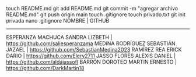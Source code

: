 touch README.md git add README.md git commit -m "agregar archivo 
README.md" git push origin main touch .gitignore touch privado.txt git 
init privada nano .gitignore NOMBRE | GITHUB 
_____________________________________________________________________________ 
ESPERANZA MACHUCA SANDRA LIZBETH | https://github.com/saliesperanzama 
MEDINA RODRÍGUEZ SEBASTIÁN JAZAEL | https://github.com/SebastianMedina2023 
RAMÍREZ REA ERICK DARIO | https://github.com/Elery2711 
JASSO FLORES ALEXIS DANIEL | https://github.com/aldajassofl
BARRÓN DOROTEO MARTIN ERNESTO | https://github.com/DarkMartin18

